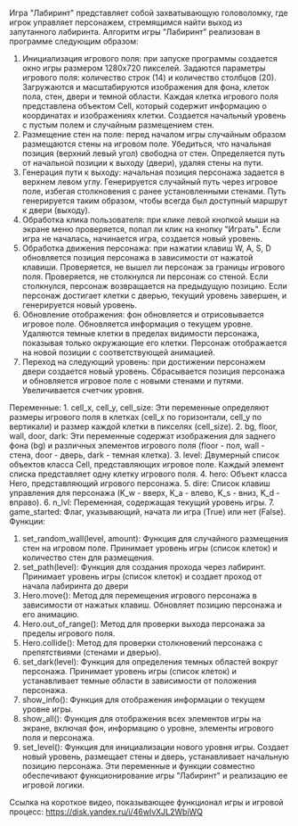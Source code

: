Игра "Лабиринт" представляет собой захватывающую головоломку, где игрок управляет персонажем, стремящимся найти выход из запутанного лабиринта.
Алгоритм игры "Лабиринт" реализован в программе следующим образом:
1. Инициализация игрового поля: при запуске программы создается окно игры размером 1280x720 пикселей. Задаются параметры игрового поля: количество строк (14) и количество столбцов (20). Загружаются и масштабируются изображения для фона, клеток пола, стен, двери и темной области. Каждая клетка игрового поля представлена объектом Cell, который содержит информацию о координатах и изображениях клетки. Создается начальный уровень с пустым полем и случайным размещением стен.
2. Размещение стен на поле: перед началом игры случайным образом размещаются стены на игровом поле. Убедиться, что начальная позиция (верхний левый угол) свободна от стен. Определяется путь от начальной позиции к выходу (двери), удаляя стены на пути.
3. Генерация пути к выходу: начальная позиция персонажа задается в верхнем левом углу. Генерируется случайный путь через игровое поле, избегая столкновения с ранее установленными стенами. Путь генерируется таким образом, чтобы всегда был доступный маршрут к двери (выходу).
4. Обработка клика пользователя: при клике левой кнопкой мыши на экране меню проверяется, попал ли клик на кнопку "Играть". Если игра не началась, начинается игра, создается новый уровень.
5. Обработка движения персонажа: при нажатии клавиш W, A, S, D обновляется позиция персонажа в зависимости от нажатой клавиши. Проверяется, не вышел ли персонаж за границы игрового поля. Проверяется, не столкнулся ли персонаж со стеной. Если столкнулся, персонаж возвращается на предыдущую позицию. Если персонаж достигает клетки с дверью, текущий уровень завершен, и генерируется новый уровень.
6. Обновление отображения: фон обновляется и отрисовывается игровое поле. Обновляется информация о текущем уровне. Удаляются темные клетки в пределах видимости персонажа, показывая только окружающие его клетки. Персонаж отображается на новой позиции с соответствующей анимацией.
7.  Переход на следующий уровень: при достижении персонажем двери создается новый уровень. Сбрасывается позиция персонажа и обновляется игровое поле с новыми стенами и путями. Увеличивается счетчик уровня.

Переменные:
	1. cell_x, cell_y, cell_size: Эти переменные определяют размеры игрового поля в клетках (cell_x по горизонтали, cell_y по вертикали) и размер каждой клетки в пикселях (cell_size).
	2. bg, floor, wall, door, dark: Эти переменные содержат изображения для заднего фона (bg) и различных элементов игрового поля (floor - пол, wall - стена, door - дверь, dark - темная клетка).
	3. level: Двумерный список объектов класса Cell, представляющих игровое поле. Каждый элемент списка представляет одну клетку игрового поля.
	4. hero: Объект класса Hero, представляющий игрового персонажа.
	5. dire: Список клавиш управления для персонажа (K_w - вверх, K_a - влево, K_s - вниз, K_d - вправо).
	6.  n_lvl: Переменная, содержащая текущий уровень игры.
	7.  game_started: Флаг, указывающий, начата ли игра (True) или нет (False).
Функции:
 1. set_random_wall(level, amount): Функция для случайного размещения стен на игровом поле. Принимает уровень игры (список клеток) и количество стен для размещения.
2.  set_path(level): Функция для создания прохода через лабиринт. Принимает уровень игры (список клеток) и создает проход от начала лабиринта до двери
 3. Hero.move(): Метод для перемещения игрового персонажа в зависимости от нажатых клавиш. Обновляет позицию персонажа и его анимацию.
 4. Hero.out_of_range(): Метод для проверки выхода персонажа за пределы игрового поля.
5. Hero.collide(): Метод для проверки столкновений персонажа с препятствиями (стенами и дверью).
6. set_dark(level): Функция для определения темных областей вокруг персонажа. Принимает уровень игры (список клеток) и устанавливает темные области в зависимости от положения персонажа.
7.  show_info(): Функция для отображения информации о текущем уровне игры.
8.  show_all(): Функция для отображения всех элементов игры на экране, включая фон, информацию о уровне, элементы игрового поля и персонажа.
 9. set_level(): Функция для инициализации нового уровня игры. Создает новый уровень, размещает стены и дверь, устанавливает начальную позицию персонажа.
Эти переменные и функции совместно обеспечивают функционирование игры "Лабиринт" и реализацию ее игровой логики.

Ссылка на короткое видео, показывающее функционал игры и игровой процесс:
https://disk.yandex.ru/i/46wIvXJL2WbiWQ
